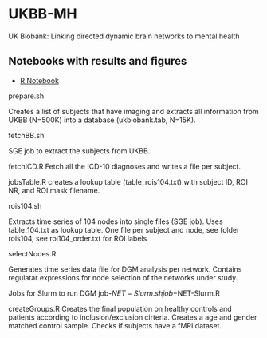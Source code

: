 # UKBB-MH

UK Biobank: Linking directed dynamic brain networks to mental health

## Notebooks with results and figures
- [R Notebook](https://rawgit.com/schw4b/UKBB-MH/master/results/UKBB-MH.nb.html)


prepare.sh

Creates a list of subjects that have imaging and extracts all information from UKBB (N=500K) into a database (ukbiobank.tab, N=15K).

fetchBB.sh

SGE job to extract the subjects from UKBB.



fetchICD.R
Fetch all the ICD-10 diagnoses and writes a file per subject.


jobsTable.R
creates a lookup table (table_rois104.txt) with subject ID, ROI NR, and ROI mask filename.

rois104.sh

Extracts time series of 104 nodes into single files (SGE job). Uses table_104.txt as lookup table. One file per subject and node, see folder rois104, see roi104_order.txt for ROI labels

selectNodes.R

Generates time series data file for DGM analysis per network. Contains regulatar expressions for node selection of the networks under study.

Jobs for Slurm to run DGM
job-$NET-Slurm.sh
job-$NET-Slurm.R

createGroups.R
Creates the final population on healthy controls and patients according to inclusion/exclusion cirteria. Creates a age and gender matched control sample.  Checks if subjects have a fMRI dataset.
